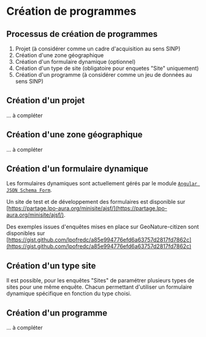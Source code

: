 # Création de programmes

## Processus de création de programmes

1. Projet (à considérer comme un cadre d'acquisition au sens SINP)
2. Création d'une zone géographique
3. Création d'un formulaire dynamique (optionnel)
4. Création d'un type de site (obligatoire pour enquetes "Site" uniquement)
5. Création d'un programme (à considérer comme un jeu de données au sens SINP)

## Création d'un projet

... à compléter

## Création d'une zone géographique

... à compléter

## Création d'un formulaire dynamique

Les formulaires dynamiques sont actuellement gérés par le module [`Angular JSON Schema Form`](https://github.com/hamzahamidi/ajsf).

Un site de test et de développement des formulaires est disponible sur [https://partage.lpo-aura.org/minisite/ajsf/](https://partage.lpo-aura.org/minisite/ajsf/).

Des exemples issues d'enquêtes mises en place sur GeoNature-citizen sont disponibles sur [https://gist.github.com/lpofredc/a85e994776efd6a63757d2817fd7862c](https://gist.github.com/lpofredc/a85e994776efd6a63757d2817fd7862c)

## Création d'un type site

Il est possible, pour les enquêtes "Sites" de paramétrer plusieurs types de sites pour une même enquête. Chacun permettant d'utiliser un formulaire dynamique spécifique en fonction du type choisi.

## Création d'un programme

... à compléter
